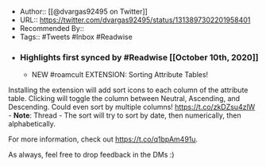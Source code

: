 - Author:: [[@dvargas92495 on Twitter]]
- URL:: https://twitter.com/dvargas92495/status/1313897302201958401
- Recommended By::
- Tags:: #Tweets #Inbox #Readwise
- ### Highlights first synced by #Readwise [[October 10th, 2020]]
    - NEW #roamcult EXTENSION: Sorting Attribute Tables!

Installing the extension will add sort icons to each column of the attribute table. Clicking will toggle the column between Neutral, Ascending, and Descending. Could even sort by multiple columns! https://t.co/zkDZsu4zlW 
        - **Note**: Thread
    - The sort will try to sort by date, then numerically, then alphabetically. 

For more information, check out https://t.co/q1bpAm491u. 

As always, feel free to drop feedback in the DMs :) 
